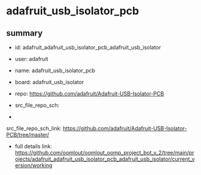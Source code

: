 # adafruit_usb_isolator_pcb
 
## summary 
* id: adafruit_adafruit_usb_isolator_pcb_adafruit_usb_isolator
* user: adafruit
* name: adafruit_usb_isolator_pcb
* board: adafruit_usb_isolator
* repo: https://github.com/adafruit/Adafruit-USB-Isolator-PCB



* src_file_repo_sch: 
*
 src_file_repo_sch_link: https://github.com/adafruit/Adafruit-USB-Isolator-PCB/tree/master/
* full details link: https://github.com/oomlout/oomlout_oomp_project_bot_v_2/tree/main/projects/adafruit_adafruit_usb_isolator_pcb_adafruit_usb_isolator/current_version/working  







